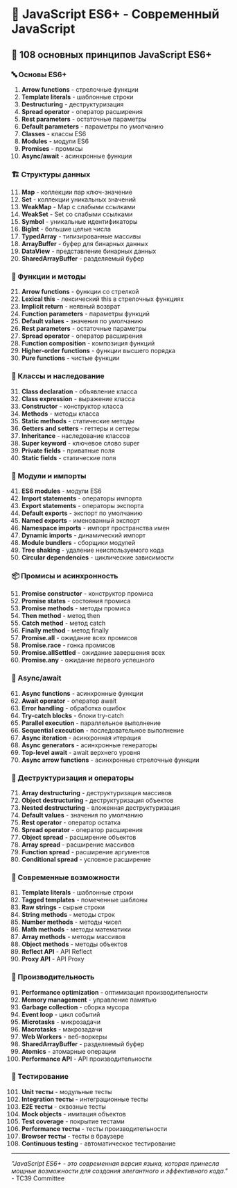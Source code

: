 # 🚀 JavaScript ES6+ - Современный JavaScript

## 🌟 108 основных принципов JavaScript ES6+

### 🔤 Основы ES6+

1. **Arrow functions** - стрелочные функции
2. **Template literals** - шаблонные строки
3. **Destructuring** - деструктуризация
4. **Spread operator** - оператор расширения
5. **Rest parameters** - остаточные параметры
6. **Default parameters** - параметры по умолчанию
7. **Classes** - классы ES6
8. **Modules** - модули ES6
9. **Promises** - промисы
10. **Async/await** - асинхронные функции

### 🏗️ Структуры данных

11. **Map** - коллекции пар ключ-значение
12. **Set** - коллекции уникальных значений
13. **WeakMap** - Map с слабыми ссылками
14. **WeakSet** - Set со слабыми ссылками
15. **Symbol** - уникальные идентификаторы
16. **BigInt** - большие целые числа
17. **TypedArray** - типизированные массивы
18. **ArrayBuffer** - буфер для бинарных данных
19. **DataView** - представление бинарных данных
20. **SharedArrayBuffer** - разделяемый буфер

### 🔄 Функции и методы

21. **Arrow functions** - функции со стрелкой
22. **Lexical this** - лексический this в стрелочных функциях
23. **Implicit return** - неявный возврат
24. **Function parameters** - параметры функций
25. **Default values** - значения по умолчанию
26. **Rest parameters** - остаточные параметры
27. **Spread operator** - оператор расширения
28. **Function composition** - композиция функций
29. **Higher-order functions** - функции высшего порядка
30. **Pure functions** - чистые функции

### 🎯 Классы и наследование

31. **Class declaration** - объявление класса
32. **Class expression** - выражение класса
33. **Constructor** - конструктор класса
34. **Methods** - методы класса
35. **Static methods** - статические методы
36. **Getters and setters** - геттеры и сеттеры
37. **Inheritance** - наследование классов
38. **Super keyword** - ключевое слово super
39. **Private fields** - приватные поля
40. **Static fields** - статические поля

### 🧪 Модули и импорты

41. **ES6 modules** - модули ES6
42. **Import statements** - операторы импорта
43. **Export statements** - операторы экспорта
44. **Default exports** - экспорт по умолчанию
45. **Named exports** - именованный экспорт
46. **Namespace imports** - импорт пространства имен
47. **Dynamic imports** - динамический импорт
48. **Module bundlers** - сборщики модулей
49. **Tree shaking** - удаление неиспользуемого кода
50. **Circular dependencies** - циклические зависимости

### 📦 Промисы и асинхронность

51. **Promise constructor** - конструктор промиса
52. **Promise states** - состояния промиса
53. **Promise methods** - методы промиса
54. **Then method** - метод then
55. **Catch method** - метод catch
56. **Finally method** - метод finally
57. **Promise.all** - ожидание всех промисов
58. **Promise.race** - гонка промисов
59. **Promise.allSettled** - ожидание завершения всех
60. **Promise.any** - ожидание первого успешного

### 🔧 Async/await

61. **Async functions** - асинхронные функции
62. **Await operator** - оператор await
63. **Error handling** - обработка ошибок
64. **Try-catch blocks** - блоки try-catch
65. **Parallel execution** - параллельное выполнение
66. **Sequential execution** - последовательное выполнение
67. **Async iteration** - асинхронная итерация
68. **Async generators** - асинхронные генераторы
69. **Top-level await** - await верхнего уровня
70. **Async arrow functions** - асинхронные стрелочные функции

### 🧮 Деструктуризация и операторы

71. **Array destructuring** - деструктуризация массивов
72. **Object destructuring** - деструктуризация объектов
73. **Nested destructuring** - вложенная деструктуризация
74. **Default values** - значения по умолчанию
75. **Rest operator** - оператор остатка
76. **Spread operator** - оператор расширения
77. **Object spread** - расширение объектов
78. **Array spread** - расширение массивов
79. **Function spread** - расширение аргументов
80. **Conditional spread** - условное расширение

### 🎨 Современные возможности

81. **Template literals** - шаблонные строки
82. **Tagged templates** - помеченные шаблоны
83. **Raw strings** - сырые строки
84. **String methods** - методы строк
85. **Number methods** - методы чисел
86. **Math methods** - методы математики
87. **Array methods** - методы массивов
88. **Object methods** - методы объектов
89. **Reflect API** - API Reflect
90. **Proxy API** - API Proxy

### 🚀 Производительность

91. **Performance optimization** - оптимизация производительности
92. **Memory management** - управление памятью
93. **Garbage collection** - сборка мусора
94. **Event loop** - цикл событий
95. **Microtasks** - микрозадачи
96. **Macrotasks** - макрозадачи
97. **Web Workers** - веб-воркеры
98. **SharedArrayBuffer** - разделяемый буфер
99. **Atomics** - атомарные операции
100. **Performance API** - API производительности

### 🧪 Тестирование

101. **Unit тесты** - модульные тесты
102. **Integration тесты** - интеграционные тесты
103. **E2E тесты** - сквозные тесты
104. **Mock objects** - имитация объектов
105. **Test coverage** - покрытие тестами
106. **Performance тесты** - тесты производительности
107. **Browser тесты** - тесты в браузере
108. **Continuous testing** - автоматическое тестирование

---

*"JavaScript ES6+ - это современная версия языка, которая принесла мощные возможности для создания элегантного и эффективного кода."* - TC39 Committee
